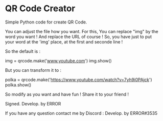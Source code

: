 # QR Code Creator
Simple Python code for create QR Code.

You can adjust the file how you want.
For this, You can replace "img" by the word you want ! And replace the URL of course !
So, you have just to put your word at the 'img' place, at the first and seconde line !

So the default is : 

img = qrcode.make('www.youtube.com')
img.show()

But you can transform it to :

polka = qrcode.make('https://www.youtube.com/watch?v=7yh9i0PAjck')
polka.show()

So modify as you want and have fun ! Share it to your friend !

Signed. Develop. by ERROR

If you have any question contact me by Discord : Develop. by ЕЯЯОЯ#3535
